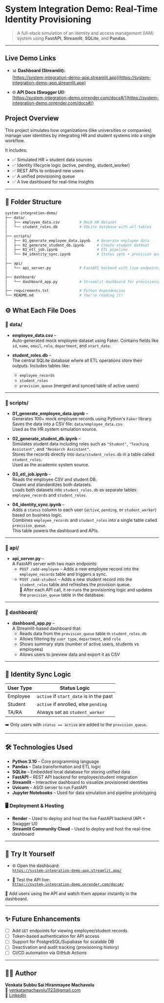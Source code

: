 # System Integration Demo: Real-Time Identity Provisioning

> A full-stack simulation of an identity and access management (IAM) system using **FastAPI**, **Streamlit**, **SQLite**, and **Pandas**.

---

## Live Demo Links

- 📊 **Dashboard (Streamlit):**  
[https://system-integration-demo-app.streamlit.app](https://system-integration-demo-app.streamlit.app)

- 🌐 **API Docs (Swagger UI):**  
  [https://system-integration-demo.onrender.com/docs#/](https://system-integration-demo.onrender.com/docs#/)




## Project Overview

This project simulates how organizations (like universities or companies) manage user identities by integrating HR and student systems into a single workflow.

It includes:
- ✅ Simulated HR + student data sources
- ✅ Identity lifecycle logic (active, pending, student_worker)
- ✅ REST APIs to onboard new users
- ✅ A unified provisioning queue
- ✅ A live dashboard for real-time insights

---

## 📁 Folder Structure

```bash
system-integration-demo/
├── data/
│   ├── employee_data.csv         # Mock HR dataset
│   └── student_roles.db          # SQLite database with all tables
│
├── scripts/
│   ├── 01_generate_employee_data.ipynb   # Generate employee data
│   ├── 02_generate_student_db.ipynb      # Create student dataset
│   ├── 03_etl_job.ipynb                  # ETL pipeline
│   └── 04_identity_sync.ipynb            # Status sync + provision queue
│
├── api/
│   └── api_server.py             # FastAPI backend with live endpoints
│
├── dashboard/
│   └── dashboard_app.py          # Streamlit dashboard for provisioning view
│
├── requirements.txt              # Python dependencies
└── README.md                     # You're reading it!
```

## ⚙️ What Each File Does

### 📁 data/
- **employee_data.csv** –  
  Auto-generated mock employee dataset using Faker. Contains fields like `id`, `name`, `email`, `role`, `department`, and `start_date`.

- **student_roles.db** –  
  The central SQLite database where all ETL operations store their outputs. Includes tables like:
  - `employee_records`
  - `student_roles`
  - `provision_queue` (merged and synced table of active users)

---

### 📁 scripts/

- **01_generate_employee_data.ipynb** –  
  Generates 100+ mock employee records using Python's `Faker` library.  
  Saves the data into a CSV file: `data/employee_data.csv`.  
  Used as the HR system simulation source.

- **02_generate_student_db.ipynb** –  
  Simulates student data including roles such as `"Student"`, `"Teaching Assistant"`, and `"Research Assistant"`.  
  Stores the records directly into `data/student_roles.db` in a table called `student_roles`.  
  Used as the academic system source.

- **03_etl_job.ipynb** –  
  Reads the employee CSV and student DB.  
  Cleans and standardizes both datasets.  
  Loads both datasets into `student_roles.db` as separate tables: `employee_records` and `student_roles`.

- **04_identity_sync.ipynb** –  
  Adds a `status` column to each user (`active`, `pending`, or `student_worker`) based on business logic.  
  Combines `employee_records` and `student_roles` into a single table called `provision_queue`.  
  This table powers the dashboard and APIs.

---

### 📁 api/

- **api_server.py** –  
  A FastAPI server with two main endpoints:
  - `POST /add-employee` – Adds a new employee record into the `employee_records` table and triggers a sync.
  - `POST /add-student` – Adds a new student record into the `student_roles` table and refreshes the provision queue.  
  🔁 After each API call, it re-runs the provisioning logic and updates the `provision_queue` table in the database.

---

### 📁 dashboard/

- **dashboard_app.py** –  
  A Streamlit-based dashboard that:
  - Reads data from the `provision_queue` table in `student_roles.db`
  - Allows filtering by `user type`, `department`, and `role`
  - Shows summary stats (number of active users, students vs employees)
  - Allows users to preview data and export it as CSV



---

## 🔁 Identity Sync Logic

| User Type | Status Logic                              |
|-----------|-------------------------------------------|
| Employee  | `active` if `start_date` is in the past   |
| Student   | `active` if enrolled, else `pending`      |
| TA/RA     | Always set as `student_worker`            |

➡️ Only users with `status == active` are added to the `provision_queue`.

---

## 🛠️ Technologies Used

- **Python 3.10** – Core programming language  
- **Pandas** – Data transformation and ETL logic  
- **SQLite** – Embedded local database for storing unified data  
- **FastAPI** – REST API backend for employee/student integration  
- **Streamlit** – Interactive dashboard to visualize provisioned identities  
- **Uvicorn** – ASGI server to run FastAPI  
- **Jupyter Notebooks** – Used for data simulation and pipeline prototyping  

### 🖥️ Deployment & Hosting

- **Render** – Used to deploy and host the live FastAPI backend (API + Swagger UI)  
- **Streamlit Community Cloud** – Used to deploy and host the real-time dashboard
---

## 🔬 Try It Yourself

- 🌐 Open the dashboard:  
  [`https://system-integration-demo-app.streamlit.app/`](https://system-integration-demo-app.streamlit.app/)

- 📡 Test the API live:  
  [`https://system-integration-demo.onrender.com/docs#/`](https://system-integration-demo.onrender.com/docs#/)

🧪 Add users using the API and watch them appear instantly in the dashboard.

---

## ✨ Future Enhancements

- [ ] Add `GET` endpoints for viewing employee/student records  
- [ ] Token-based authentication for API access  
- [ ] Support for PostgreSQL/Supabase for scalable DB  
- [ ] Deactivation and audit tracking (provisioning history)  
- [ ] CI/CD automation via GitHub Actions  

---

## 👩‍💻 Author

**Venkata Subbu Sai Hiranmayee Machavolu**  
📧 venkatamachavolu1123@gmail.com  
🔗 [LinkedIn](https://linkedin.com/in/hiranmayee1123)
